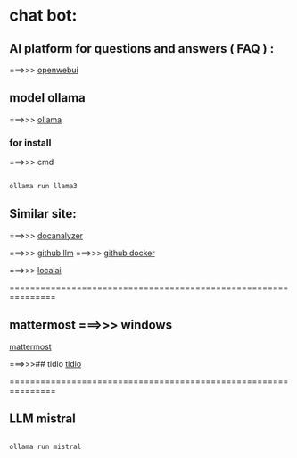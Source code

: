 # chat bot:


## AI platform for questions and answers ( FAQ ) :
===>>> [openwebui](https://openwebui.com)

## model ollama
===>>> [ollama](https://ollama.com/download/windows)

### for install 
===>>> cmd 


```bash

ollama run llama3 

``` 

## Similar site:
===>>> [docanalyzer](DocAnalyzer.ai)

===>>> [github llm](https://github.com/mintplex-labs/anything-llm)   ===>>> [github docker](https://github.com/Mintplex-Labs/anything-llm/blob/master/docker/HOW_TO_USE_DOCKER.md)

===>>> [localai](https://localai.io/basics/getting_started/)


===============================================================

## mattermost  ===>>> windows
[mattermost](https://mattermost.com/download/)


===>>>## tidio
[tidio](https://www.tidio.com/0)

===============================================================

## LLM mistral


```bash

ollama run mistral

```

